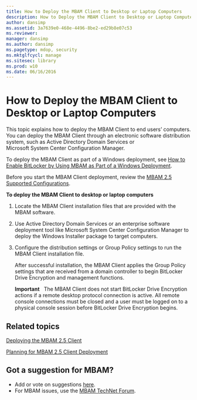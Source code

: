 ```yaml
---
title: How to Deploy the MBAM Client to Desktop or Laptop Computers
description: How to Deploy the MBAM Client to Desktop or Laptop Computers
author: dansimp
ms.assetid: 3a7639e0-468e-4496-8be2-ed29b8e07c53
ms.reviewer: 
manager: dansimp
ms.author: dansimp
ms.pagetype: mdop, security
ms.mktglfcycl: manage
ms.sitesec: library
ms.prod: w10
ms.date: 06/16/2016
---
```



# How to Deploy the MBAM Client to Desktop or Laptop Computers


This topic explains how to deploy the MBAM Client to end users’ computers. You can deploy the MBAM Client through an electronic software distribution system, such as Active Directory Domain Services or Microsoft System Center Configuration Manager.

To deploy the MBAM Client as part of a Windows deployment, see [How to Enable BitLocker by Using MBAM as Part of a Windows Deployment](how-to-enable-bitlocker-by-using-mbam-as-part-of-a-windows-deploymentmbam-25.md).

Before you start the MBAM Client deployment, review the [MBAM 2.5 Supported Configurations](mbam-25-supported-configurations.md).

**To deploy the MBAM Client to desktop or laptop computers**

1.  Locate the MBAM Client installation files that are provided with the MBAM software.

2.  Use Active Directory Domain Services or an enterprise software deployment tool like Microsoft System Center Configuration Manager to deploy the Windows Installer package to target computers.

3.  Configure the distribution settings or Group Policy settings to run the MBAM Client installation file.

    After successful installation, the MBAM Client applies the Group Policy settings that are received from a domain controller to begin BitLocker Drive Encryption and management functions.

    **Important**  
    The MBAM Client does not start BitLocker Drive Encryption actions if a remote desktop protocol connection is active. All remote console connections must be closed and a user must be logged on to a physical console session before BitLocker Drive Encryption begins.

     


## Related topics
[Deploying the MBAM 2.5 Client](deploying-the-mbam-25-client.md)

[Planning for MBAM 2.5 Client Deployment](planning-for-mbam-25-client-deployment.md)

 

## Got a suggestion for MBAM?
- Add or vote on suggestions [here](http://mbam.uservoice.com/forums/268571-microsoft-bitlocker-administration-and-monitoring). 
- For MBAM issues, use the [MBAM TechNet Forum](https://social.technet.microsoft.com/Forums/home?forum=mdopmbam). 





